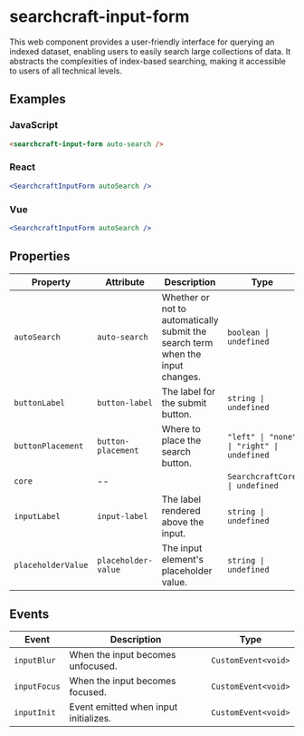 # searchcraft-input-form

This web component provides a user-friendly interface for querying an indexed dataset, enabling users to easily search large collections of data.
It abstracts the complexities of index-based searching, making it accessible to users of all technical levels.

## Examples

### JavaScript

```html
<searchcraft-input-form auto-search />
```


### React

```jsx
<SearchcraftInputForm autoSearch />
```


### Vue

```jsx
<SearchcraftInputForm autoSearch />
```


## Properties

| Property | Attribute | Description | Type | Default |
| -------- | --------- | ----------- | ---- | ------- |
| `autoSearch` | `auto-search` | Whether or not to automatically submit the search term when the input changes. | `boolean \| undefined` | `true` |
| `buttonLabel` | `button-label` | The label for the submit button. | `string \| undefined` | `undefined` |
| `buttonPlacement` | `button-placement` | Where to place the search button. | `"left" \| "none" \| "right" \| undefined` | `'none'` |
| `core` | -- |  | `SearchcraftCore \| undefined` | `undefined` |
| `inputLabel` | `input-label` | The label rendered above the input. | `string \| undefined` | `undefined` |
| `placeholderValue` | `placeholder-value` | The input element's placeholder value. | `string \| undefined` | `'Enter Search'` |


## Events

| Event | Description | Type |
| ----- | ----------- | ---- |
| `inputBlur` | When the input becomes unfocused. | `CustomEvent<void>` |
| `inputFocus` | When the input becomes focused. | `CustomEvent<void>` |
| `inputInit` | Event emitted when input initializes. | `CustomEvent<void>` |

